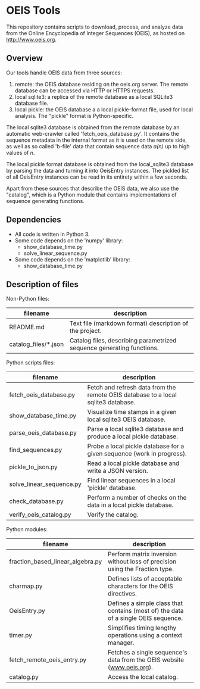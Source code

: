 OEIS Tools
==========

This repository contains scripts to download, process, and analyze data from the
Online Encyclopedia of Integer Sequences (OEIS), as hosted on http://www.oeis.org.

Overview
--------

Our tools handle OEIS data from three sources:

1. remote: the OEIS database residing on the oeis.org server. The remote database can be accessed via HTTP or HTTPS requests.
2. local sqlite3: a replica of the remote database as a local SQLite3 database file.
3. local pickle: the OEIS database a a local pickle-format file, used for local analysis. The "pickle" format is Python-specific.

The local sqlite3 database is obtained from the remote database by an automatic web-crawler called 'fetch_oeis_database.py'.
It contains the sequence metadata in the internal format as it is used on the remote side, as well as so called 'b-file'
data that contain sequence data *a(n)* up to high values of *n*.

The local pickle format database is obtained from the local_sqlite3 database by parsing the data and turning it into OeisEntry
instances. The pickled list of all OeisEntry instances can be read in its entirety within a few seconds.

Apart from these sources that describe the OEIS data, we also use the "catalog", which is a Python module that contains
implementations of sequence generating functions.

Dependencies
------------

- All code is written in Python 3.
- Some code depends on the 'numpy' library:
  - show_database_time.py
  - solve_linear_sequence.py
- Some code depends on the 'matplotlib' library:
  - show_database_time.py

Description of files
--------------------

Non-Python files:

filename                          |  description
----------------------------------|------------------------------------------------------------------------------------
README.md                         |  Text file (markdown format) description of the project.
catalog_files/*.json              |  Catalog files, describing parametrized sequence generating functions.

Python scripts files:

filename                          |  description
----------------------------------|------------------------------------------------------------------------------------
fetch_oeis_database.py            |  Fetch and refresh data from the remote OEIS database to a local sqlite3 database.
show_database_time.py             |  Visualize time stamps in a given local sqlite3 OEIS database.
parse_oeis_database.py            |  Parse a local sqlite3 database and produce a local pickle database.
find_sequences.py                 |  Probe a local pickle database for a given sequence (work in progress).
pickle_to_json.py                 |  Read a local pickle database and write a JSON version.
solve_linear_sequence.py          |  Find linear sequences in a local 'pickle' database.
check_database.py                 |  Perform a number of checks on the data in a local pickle database.
verify_oeis_catalog.py            |  Verify the catalog.

Python modules:

filename                          |  description
----------------------------------|------------------------------------------------------------------------------------
fraction_based_linear_algebra.py  |  Perform matrix inversion without loss of precision using the Fraction type.
charmap.py                        |  Defines lists of acceptable characters for the OEIS directives.
OeisEntry.py                      |  Defines a simple class that contains (most of) the data of a single OEIS sequence.
timer.py                          |  Simplifies timing lengthy operations using a context manager.
fetch_remote_oeis_entry.py        |  Fetches a single sequence's data from the OEIS website (www.oeis.org).
catalog.py                        |  Access the local catalog.
